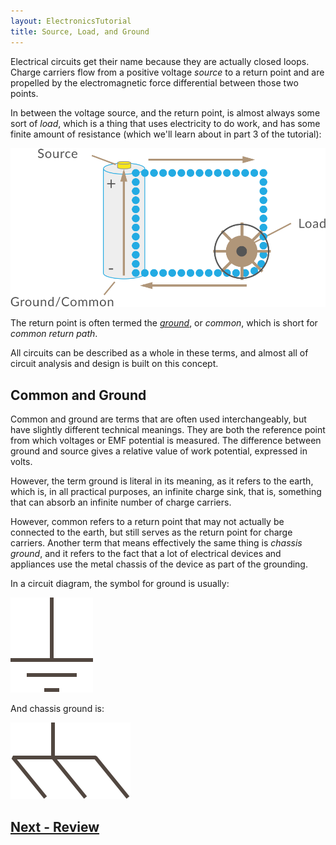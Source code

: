 ```yaml
---
layout: ElectronicsTutorial
title: Source, Load, and Ground
---
```


Electrical circuits get their name because they are actually closed loops. Charge carriers flow from a positive voltage _source_ to a return point and are propelled by the electromagnetic force differential between those two points.

In between the voltage source, and the return point, is almost always some sort of _load_, which is a thing that uses electricity to do work, and has some finite amount of resistance (which we'll learn about in part 3 of the tutorial):

![](../Source_Load_Ground.svg)

The return point is often termed the [_ground_](https://en.wikipedia.org/wiki/Ground_(electricity)), or _common_, which is short for _common return path_.

All circuits can be described as a whole in these terms, and almost all of circuit analysis and design is built on this concept.

## Common and Ground

Common and ground are terms that are often used interchangeably, but have slightly different technical meanings. They are both the reference point from which voltages or EMF potential is measured. The difference between ground and source gives a relative value of work potential, expressed in volts.

However, the term ground is literal in its meaning, as it refers to the earth, which is, in all practical purposes, an infinite charge sink, that is, something that can absorb an infinite number of charge carriers. 

However, common refers to a return point that may not actually be connected to the earth, but still serves as the return point for charge carriers. Another term that means effectively the same thing is _chassis ground_, and it refers to the fact that a lot of electrical devices and appliances use the metal chassis of the device as part of the grounding.

In a circuit diagram, the symbol for ground is usually:

![](/Common_Files/Ground.svg)

And chassis ground is:

![](/Common_Files/Chassis_Ground.svg)


## [Next - Review](../Review)

<br/>